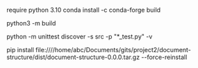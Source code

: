 require python 3.10
conda install -c conda-forge build

python3 -m build

python -m unittest discover -s src -p "*_test.py" -v

pip install file:////home/abc/Documents/gits/project2/document-structure/dist/document-structure-0.0.0.tar.gz --force-reinstall

